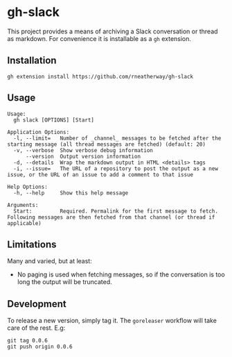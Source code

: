 # gh-slack

This project provides a means of archiving a Slack conversation or thread as markdown. For convenience it is installable as a `gh` extension.


## Installation

    gh extension install https://github.com/rneatherway/gh-slack


## Usage

```
Usage:
  gh slack [OPTIONS] [Start]

Application Options:
  -l, --limit=   Number of _channel_ messages to be fetched after the starting message (all thread messages are fetched) (default: 20)
  -v, --verbose  Show verbose debug information
      --version  Output version information
  -d, --details  Wrap the markdown output in HTML <details> tags
  -i, --issue=   The URL of a repository to post the output as a new issue, or the URL of an issue to add a comment to that issue

Help Options:
  -h, --help     Show this help message

Arguments:
  Start:         Required. Permalink for the first message to fetch. Following messages are then fetched from that channel (or thread if applicable)
```


## Limitations

Many and varied, but at least:

* No paging is used when fetching messages, so if the conversation is too long the output will be truncated.


## Development

To release a new version, simply tag it. The `goreleaser` workflow will take care of the rest. E.g:

    git tag 0.0.6
    git push origin 0.0.6
